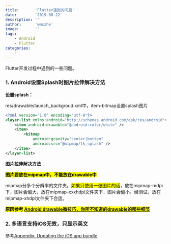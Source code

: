 ```yaml
---
title:       'Flutter遇到的问题'
date:        '2019-08-22'
description: ''
author:      'wmszhe'
image:       ''
tags:
    - Android
    - Flutter
categories:
    - 
---
```


Flutter开发过程中遇到的一些问题。

<!--more-->

### 1. Android设置Splash时图片拉伸解决方法

**设置splash：**

res/drawable/launch_backgroud.xml中，item-bitmap设置splash图片

```xml
<?xml version="1.0" encoding="utf-8"?>
<layer-list xmlns:android="http://schemas.android.com/apk/res/android">
    <item android:drawable="@android:color/white" />
    <item>
        <bitmap
            android:gravity="center|bottom"
            android:src="@mipmap/tk_splash" />
    </item>
</layer-list>
```

**图片拉伸解决方法**

<mark>**图片要放在mipmap中，不能放在drawable中**</mark>

mipmap分多个分辨率的文件夹。<mark>如果只使用一张图片的话</mark>，放在mipmap-mdpi下，图片会偏大，放在mipmap-xxxhdpi文件夹下，图片会偏小。经测试，放在mipmap-xhdpi文件夹下合适。

<mark>**原因参考 [Android drawable微技巧，你所不知道的drawable的那些细节](https://blog.csdn.net/guolin_blog/article/details/50727753)**</mark>

### 2. 多语言支持iOS无效，只显示英文

参考[Appendix: Updating the iOS app bundle](https://flutter.dev/docs/development/accessibility-and-localization/internationalization#appendix-updating-the-ios-app-bundle)



